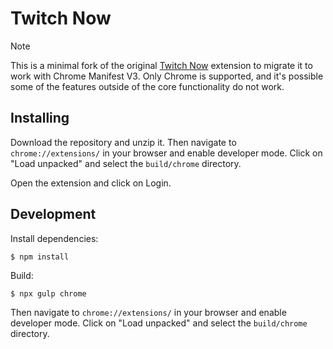 # Twitch Now

> [!NOTE]
> This is a minimal fork of the original [Twitch Now](https://github.com/Ndragomirov/twitch-now) extension to migrate it to work with Chrome Manifest V3. Only Chrome is supported, and it's possible some of the features outside of the core functionality do not work.

## Installing

Download the repository and unzip it. Then navigate to `chrome://extensions/` in your browser and enable developer mode. Click on "Load unpacked" and select the `build/chrome` directory.

Open the extension and click on Login.

## Development

Install dependencies:
```
$ npm install
```

Build:
```
$ npx gulp chrome
```

Then navigate to `chrome://extensions/` in your browser and enable developer mode. Click on "Load unpacked" and select the `build/chrome` directory.